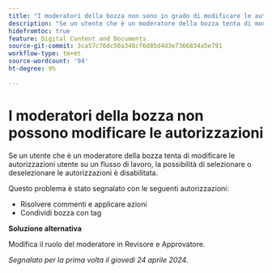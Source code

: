 ```yaml
---
title: "I moderatori della bozza non sono in grado di modificare le autorizzazioni"
description: "Se un utente che è un moderatore della bozza tenta di modificare le autorizzazioni utente su un flusso di lavoro, la possibilità di selezionare o deselezionare le autorizzazioni è disabilitata."
hidefromtoc: true
feature: Digital Content and Documents
source-git-commit: 3ca57c76dc50a348cf6d85d4d3e7366834a5e791
workflow-type: tm+mt
source-wordcount: '94'
ht-degree: 9%

---
```



# I moderatori della bozza non possono modificare le autorizzazioni

Se un utente che è un moderatore della bozza tenta di modificare le autorizzazioni utente su un flusso di lavoro, la possibilità di selezionare o deselezionare le autorizzazioni è disabilitata.

Questo problema è stato segnalato con le seguenti autorizzazioni:

* Risolvere commenti e applicare azioni
* Condividi bozza con tag

**Soluzione alternativa**

Modifica il ruolo del moderatore in Revisore e Approvatore.

_Segnalato per la prima volta il giovedì 24 aprile 2024._
